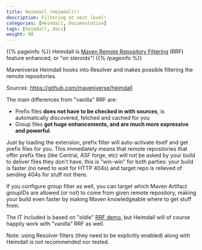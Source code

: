 ```yaml
---
title: Heimdall (Heimdallr)
description: Filtering at next level!
categories: [Heimdall, Documentation]
tags: [heimdall, docs]
weight: 90
---
```


{{% pageinfo %}}
Heimdall is [Maven Remote Repository Filtering](https://maven.apache.org/resolver/remote-repository-filtering.html) (RRF) feature enhanced, or "on steroids"!
{{% /pageinfo %}}

Maveniverse Heimdall hooks into Resolver and makes possible filtering the remote repositories.

Sources: https://github.com/maveniverse/heimdall

The main differences from "vanilla" RRF are:
* Prefix files **does not have to be checked in with sources**, is automatically discovered, fetched and cached for you
* Group files **got huge enhancements, and are much more expressive and powerful**.

Just by loading the extension, prefix filter will auto-activate itself and get prefix files for you. This immediately 
means that remote repositories that offer prefix files (like Central, ASF forge, etc) will not be asked by your build
to deliver files they don't have, this is "win-win" for both parties: your build is faster (no need to wait for HTTP 404s)
and target repo is relieved of sending 404s for stuff not there.

If you configure group filter as well, you can target which Maven Artifact groupIDs are allowed (or not) to come
from given remote repository, making your build even faster by making Maven knowledgeable where to get stuff from.

The IT included is based on "oldie" [RRF demo](https://github.com/cstamas/rrf-demo), but Heimdall will of course
happily work with "vanilla" RRF as well.

Note: using Resolver filters (they need to be explicitly enabled) along with Heimdall is not recommended nor tested.

